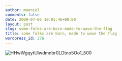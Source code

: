```yaml
---
author: maeniel
comments: false
date: 2009-07-05 10:01:46+00:00
layout: post
slug: some-folks-are-born-made-to-wave-the-flag
title: some folks are born, made to wave the flag
wordpress_id: 376
---
```


![HHwWgqytUlwdmnbr0LDtno5Oo1_500](http://maeniel.files.wordpress.com/2009/07/hhwwgqytulwdmnbr0ldtno5oo1_500.jpg)
